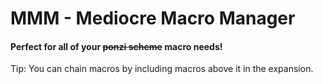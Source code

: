 # MMM - Mediocre Macro Manager
#### Perfect for all of your ~~ponzi scheme~~ macro needs!

Tip: You can chain macros by including macros above it in the expansion.
